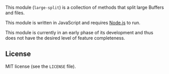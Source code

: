 This module (`large-split`) is a collection of methods that split large Buffers and files.

This module is written in JavaScript and requires [Node.js](http://nodejs.org/) to run.

This module is currently in an early phase of its development and thus does not have the desired level of feature completeness.

## License

MIT license (see the `LICENSE` file).